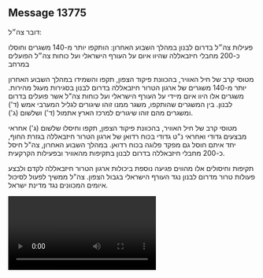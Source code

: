 ## Message 13775

דובר צה״ל: 

פעילות צה״ל בדרום לבנון במהלך השבוע האחרון: הותקפו יותר מ-140 משגרים וחוסלו כ-200 מחבלי חיזבאללה שהיוו איום על העורף הישראלי ועל כוחות צה״ל הפועלים במרחב

מטוסי קרב של חיל האוויר, בהכוונת פיקוד הצפון, תקפו והשמידו במהלך השבוע האחרון יותר מ-140 משגרים של ארגון הטרור חיזבאללה בדרום לבנון בסגירות מעגל מהירות. משגרים אלו היוו איום מיידי על העורף הישראלי ועל כוחות צה"ל אשר פועלים בדרום לבנון. בין המשגרים שהותקפו, משגר ממנו זוהו שיגורים לגליל המערבי אמש (ד') ומשגרים מהם זוהו שיגורים למרכז הארץ אתמול (ד') ושלשום (ג').

מטוסי קרב של חיל האוויר, בהכוונת פיקוד הצפון, תקפו וחיסלו שלשום (ג') אחראי מבצעים גדודי ואחראי נ"ט גדודי בכוח רדואן של ארגון הטרור חיזבאללה בגזרת החוף, יחד איתם חוסל גם מפקד פלוגה בכוח רדואן. במהלך השבוע האחרון, צה"ל חיסל כ-200 מחבלי חיזבאללה בדרום לבנון בתקיפות מהאוויר ובפעילות הקרקעית.

תקיפות וחיסולים אלו מהווים פגיעה נוספת ביכולות ארגון הטרור חיזבאללה לקדם ולבצע פעולות טרור מדרום לבנון נגד העורף הישראלי בגבול הצפון. 
צה"ל ממשיך לפעול לסיכול איומים המכוונים נגד מדינת ישראל.

![Video](https://data.iron-swords.co.il/2024/November/14/https://data.iron-swords.co.il/2024/November/14/13775/13775_media.mp4)
